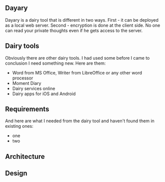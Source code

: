 ## Dayary

Dayary is a dairy tool that is different in two ways. First - it can be
deployed as a local web server. Second - encryption is done at the
client side. No one can read your private thoughts even if he gets
access to the server.

## Dairy tools

Obviously there are other dairy tools. I had used some before I came to
conclusion I need something new. Here are them:

* Word from MS Office, Writer from LibreOffice or any other word processor
* Moment Diary
* Dairy services online
* Dairy apps for iOS and Android

## Requirements

And here are what I needed from the dairy tool and haven't found them in
existing ones:
* one
* two

## Architecture

## Design


